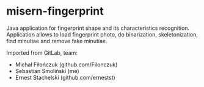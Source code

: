# misern-fingerprint

Java application for fingerprint shape and its characteristics recognition. Application allows to load fingerprint photo, do binarization, skeletonization, find minutiae and remove fake minutiae.  

Imported from GitLab, team:
* Michał Fiłończuk (github.com/Filonczuk)
* Sebastian Smoliński (me)
* Ernest Stachelski (github.com/ernestst)
